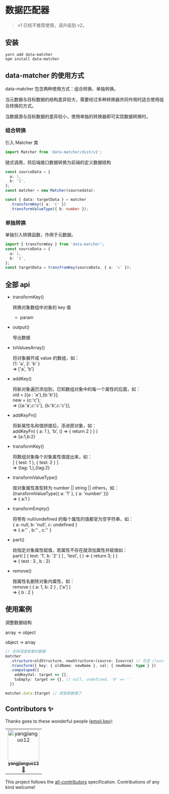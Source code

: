 # 数据匹配器

> v1 已经不推荐使用，请升级到 v2。

## 安装

```
yarn add data-matcher
npm install data-matcher
```

## data-matcher 的使用方式

data-matcher 包含两种使用方式：组合转换、单独转换。

当元数据与目标数据的结构差异较大，需要经过多种转换器共同作用时适合使用组合转换的方式。

当数据源与目标数据的差异较小，使用单独的转换器即可实现数据转换时。

### 组合转换

引入 Matcher 类

```ts
import Matcher from 'data-matcher/dist/v1';
```

链式调用，将后端接口数据转换为前端的定义数据结构

```ts
const sourceData = {
  a: 1,
  b: '1',
};
const matcher = new Matcher(sourcedata);

const { data: targetData } = matcher
  .transformKey({ a: 'c' })
  .transformValueType({ b: number });
```

### 单独转换

单独引入转换函数，作用于元数据。

```ts
import { transformKey } from 'data-matcher';
const sourceData = {
  a: 1,
  b: '1',
};
const targetData = transfromKey(sourceData, { a: 'c' });
```

## 全部 api

- transformKey()

  转换对象数组中对象的 key 值

  - param

- output()

  导出数据

- toValuesArray()

  将对象展开成 value 的数组，如：  
  {1: 'a', 2: 'b' }  
  => ['a', 'b']

- addKey()

  将新对象遍历添加到，已知数组对象中的每一个属性的后面，如：  
  old = [{a : 'a'},{b:'b'}];  
  new = {c:'c'};  
  => [{a:'a',c:'c'},
  {b:'b',c:'c'}];

- addKeyFn()

  将新属性名和值拼接后，添进原对象，如：  
  addKeyFn( { a: 1 }, 'b', () => { return 2 } } )  
  => {a:1,b:2}

- transformKey()

  将数组对象每个对象属性值提出来，如：  
  [ { test: 1 }, { test: 2 } ]  
  => {tag: 1,},{tag:2}

- transformValueType()

  按对象属性类型转为 number || string || others，如：  
  (transformValueType({ a: '1' }, { a: 'number' }))  
  => { a:1 }

- transformEmpty()

  将带有 null/undefined 的每个属性的值都变为空字符串，如：  
  { a: null, b: 'null', c: undefined }  
  => { a:'' , b:'' , c:'' }

- part()

  给指定对象属性赋值，若属性不存在就添加属性并赋值如：  
  part( [ { test: '1', b: '2' } ] , 'test', ( ) => { return 3; } )  
  => { test : 3 , b : 2}

- remove()

  按属性名删除对象内属性，如：  
  remove ( { a: 1, b: 2 } , ['a'] )  
   => { b : 2 }

## 使用案例

调整数据结构

array -> object

object -> array

```ts
// 支持深度嵌套的数据
matcher
  .structure<oldStructure, newStructure>(source: Isource) // 包含 classifyKey 功能
  .transform({ key: { oldName: newName }, val: { newName: type } })
  .compotuped({
    addKeyVal: target => {},
    toEmpty: target => {}, // null, undefined, '0' => ''
  })

matcher.data:Itarget // 就是新数据了
```

## Contributors ✨

Thanks goes to these wonderful people ([emoji key](https://allcontributors.org/docs/en/emoji-key)):

<!-- ALL-CONTRIBUTORS-LIST:START - Do not remove or modify this section -->
<!-- prettier-ignore-start -->
<!-- markdownlint-disable -->
<table>
  <tr>
    <td align="center"><a href="https://github.com/yangjianguo12"><img src="https://avatars3.githubusercontent.com/u/48900717?v=4" width="100px;" alt="yangjianguo12"/><br /><sub><b>yangjianguo12</b></sub></a><br /><a href="https://github.com/xiamu14/data-matcher/commits?author=yangjianguo12" title="Documentation">📖</a></td>
  </tr>
</table>

<!-- markdownlint-enable -->
<!-- prettier-ignore-end -->

<!-- ALL-CONTRIBUTORS-LIST:END -->

This project follows the [all-contributors](https://github.com/all-contributors/all-contributors) specification. Contributions of any kind welcome!
